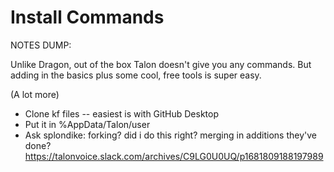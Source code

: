 # Install Commands

NOTES DUMP:

Unlike Dragon, out of the box Talon doesn't give you any commands.  But adding in the basics plus some cool, free tools is super easy.

(A lot more)


  - Clone kf files -- easiest is with GitHub Desktop
  - Put it in %AppData/Talon/user
  - Ask splondike: forking?  did i do this right?  merging in additions they've done?  https://talonvoice.slack.com/archives/C9LG0U0UQ/p1681809188197989
